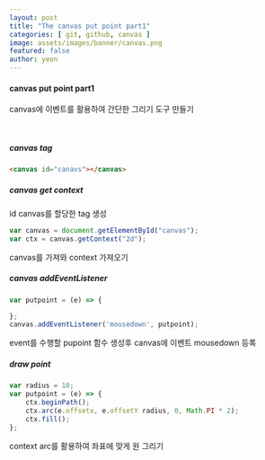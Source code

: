 ```yaml
---
layout: post
title: "The canvas put point part1" 
categories: [ git, github, canvas ]
image: assets/images/banner/canvas.png
featured: false
author: yeon
---
```



#### canvas put point part1

canvas에 이벤트를 활용하여 간단한 그리기 도구 만들기

<br>

##### canvas tag

```HTML
<canvas id="canavs"></canvas>
```


##### canvas get context
id canvas를 할당한 tag 생성

```javascript
var canvas = document.getElementById("canvas");
var ctx = canvas.getContext("2d");
```

canvas를 가져와 context 가져오기


##### canvas addEventListener

```javascript
var putpoint = (e) => {

};
canvas.addEventListener('mousedown', putpoint);
```

event를 수행할 pupoint 함수 생성후 canvas에 이벤트 mousedown 등록

##### draw point

```javascript
var radius = 10;
var putpoint = (e) => {
    ctx.beginPath();
    ctx.arc(e.offsetx, e.offsetY radius, 0, Math.PI * 2);
    ctx.fill();
};
```

context arc를 활용하여 좌표에 맞게 원 그리기



<br><br><br>